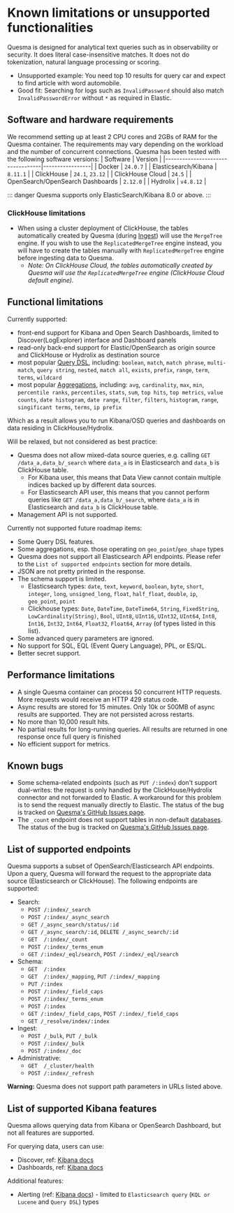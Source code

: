 # Known limitations or unsupported functionalities

Quesma is designed for analytical text queries such as in observability or security.
It does literal case-insensitive matches.
It does not do tokenization, natural language processing or scoring.
* Unsupported example: You need top 10 results for query car and expect to find article with word automobile.
* Good fit: Searching for logs such as `InvalidPassword` should also match `InvalidPasswordError` without `*` as required in Elastic.

## Software and hardware requirements
We recommend setting up at least 2 CPU cores and 2GBs of RAM for the Quesma container. The requirements may vary depending on the workload and the number of concurrent connections.
Quesma has been tested with the following software versions:
| Software                         | Version         |
|----------------------------------|-----------------|
| Docker                           | `24.0.7`        | 
| Elasticsearch/Kibana             | `8.11.1`        |
| ClickHouse                       | `24.1`, `23.12` |
| ClickHouse Cloud                 | `24.5`          |
| OpenSearch/OpenSearch Dashboards | `2.12.0`        |
| Hydrolix                         | `v4.8.12`       |

::: danger
Quesma supports only ElasticSearch/Kibana 8.0 or above.
:::

### ClickHouse limitations
* When using a cluster deployment of ClickHouse, the tables automatically created by Quesma (during [Ingest](/ingest.md)) will use the `MergeTree` engine. If you wish to use the `ReplicatedMergeTree` engine instead, you will have to create the tables manually with  `ReplicatedMergeTree` engine before ingesting data to Quesma.
  * *Note: On ClickHouse Cloud, the tables automatically created by Quesma will use the `ReplicatedMergeTree` engine (ClickHouse Cloud default engine).* 

## Functional limitations
Currently supported:
- front-end support for Kibana and Open Search Dashboards, limited to Discover(LogExplorer) interface and Dashboard panels
- read-only back-end support for Elastic/OpenSearch as origin source and ClickHouse or Hydrolix as destination source
- most popular [Query DSL](https://www.elastic.co/guide/en/elasticsearch/reference/current/query-dsl.html),
  including: `boolean`, `match`, `match phrase`, `multi-match`, `query string`, `nested`, `match all`, `exists`, `prefix`, `range`, `term`, `terms`, `wildcard`
- most popular [Aggregations](https://www.elastic.co/guide/en/elasticsearch/reference/current/search-aggregations.html),
  including: `avg`, `cardinality`, `max`, `min`, `percentile ranks`, `percentiles`, `stats`, `sum`, `top hits`, `top metrics`, `value counts`,
  `date histogram`, `date range`, `filter`, `filters`, `histogram`, `range`, `singificant terms`, `terms`, `ip prefix`

Which as a result allows you to run Kibana/OSD queries and dashboards on data residing in ClickHouse/Hydrolix.


Will be relaxed, but not considered as best practice:
* Quesma does not allow mixed-data source queries, e.g. calling `GET /data_a,data_b/_search` where `data_a` is in Elasticsearch and `data_b` is ClickHouse table.
  * For Kibana user, this means that Data View cannot contain multiple indices backed up by different data sources.
  * For Elasticsearch API user, this means that you cannot perform queries like `GET /data_a,data_b/_search`, where `data_a` is in Elasticsearch and `data_b` is ClickHouse table.
* Management API is not supported.

Currently not supported future roadmap items:
* Some Query DSL features.
* Some aggregations, esp. those operating on `geo_point`/`geo_shape` types
* Quesma does not support all Elasticsearch API endpoints. Please
  refer to the `List of supported endpoints` section for more details.
* JSON are not pretty printed in the response.
* The schema support is limited.
  * Elasticsearch types: `date`, `text`, `keyword`, `boolean`, `byte`, `short`, `integer`, `long`, `unsigned_long`, `float`, `half_float`, `double`, `ip`, `geo_point`, `point`
  * Clickhouse types: `Date`, `DateTime`, `DateTime64`, `String`, `FixedString`, `LowCardinality(String)`, `Bool`, `UInt8`, `UInt16`, `UInt32`, `UInt64`, `Int8`, `Int16`, `Int32`, `Int64`, `Float32`, `Float64`, `Array` (of types listed in this list).
* Some advanced query parameters are ignored.
* No support for SQL, EQL (Event Query Language), PPL, or ES/QL.
* Better secret support.



## Performance limitations
* A single Quesma container can process 50 concurrent HTTP requests. More requests would receive an HTTP 429 status code.
* Async results are stored for 15 minutes. Only 10k or 500MB of async results are supported. They are not persisted across restarts.
* No more than 10,000 result hits.
* No partial results for long-running queries. All results are returned in one response once full query is finished
* No efficient support for metrics.

## Known bugs

- Some schema-related endpoints (such as `PUT /:index`) don't support dual-writes: the request is only handled by the ClickHouse/Hydrolix connector and not forwarded to Elastic. A workaround for this problem is to send the request manually directly to Elastic. The status of the bug is tracked on [Quesma's GitHub Issues page](https://github.com/QuesmaOrg/quesma/issues/986).
- The `_count` endpoint does not support tables in non-default [databases](https://clickhouse.com/docs/en/sql-reference/statements/create/database). The status of the bug is tracked on [Quesma's GitHub Issues page](https://github.com/QuesmaOrg/quesma/issues/985).

## List of supported endpoints

Quesma supports a subset of OpenSearch/Elasticsearch API endpoints.
Upon a query, Quesma will forward the request to the appropriate data source (Elasticsearch or ClickHouse).
The following endpoints are supported:

* Search:
  * `POST /:index/_search`
  * `POST /:index/_async_search`
  * `GET /_async_search/status/:id`
  * `GET /_async_search/:id`, `DELETE /_async_search/:id`
  * `GET  /:index/_count`
  * `POST /:index/_terms_enum`
  * `GET /:index/_eql/search`, `POST /:index/_eql/search`
* Schema:
  * `GET  /:index`
  * `GET  /:index/_mapping`, `PUT /:index/_mapping`
  * `PUT /:index`
  * `POST /:index/_field_caps`
  * `POST /:index/_terms_enum`
  * `POST /:index`
  * `GET /:index/_field_caps`, `POST /:index/_field_caps`
  * `GET /_resolve/index/:index`
* Ingest:
  * `POST /_bulk`, `PUT /_bulk`
  * `POST /:index/_bulk`
  * `POST /:index/_doc`
* Administrative:
  * `GET  /_cluster/health`
  * `POST /:index/_refresh`


**Warning:** Quesma does not support path parameters in URLs listed above.

## List of supported Kibana features

Quesma allows querying data from Kibana or OpenSearch Dashboard, but not all features are supported.

For querying data, users can use:
* Discover, ref: [Kibana docs](https://www.elastic.co/guide/en/kibana/8.11/discover.html)
* Dashboards, ref: [Kibana docs](https://www.elastic.co/guide/en/kibana/8.11/dashboard.html)

Additional features:
* Alerting (ref: [Kibana docs](https://www.elastic.co/guide/en/kibana/8.11/kibana-alerts.html)) - limited to `Elasticsearch query` (`KQL or Lucene` and `Query DSL`) types
